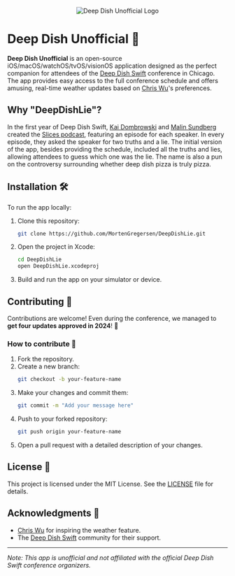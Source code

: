 <p align="center">
<img src="https://raw.githubusercontent.com/MortenGregersen/DeepDishLie/refs/heads/main/DeepDishApp/Assets.xcassets/AppIcon.appiconset/mac256.png" alt="Deep Dish Unofficial Logo" />
</p>

# Deep Dish Unofficial 🍕

**Deep Dish Unofficial** is an open-source iOS/macOS/watchOS/tvOS/visionOS application designed as the perfect companion for attendees of the [Deep Dish Swift](https://deepdishswift.com/) conference in Chicago. The app provides easy access to the full conference schedule and offers amusing, real-time weather updates based on [Chris Wu](https://chriswu.com)'s preferences.

## Why "DeepDishLie"?

In the first year of Deep Dish Swift, [Kai Dombrowski](https://kaidombrowski.com) and [Malin Sundberg](https://malinsundberg.com) created the [Slices podcast](https://podcasts.apple.com/us/podcast/slices-the-deep-dish-swift-podcast/id1670026071), featuring an episode for each speaker. In every episode, they asked the speaker for two truths and a lie. The initial version of the app, besides providing the schedule, included all the truths and lies, allowing attendees to guess which one was the lie. The name is also a pun on the controversy surrounding whether deep dish pizza is truly pizza.

## Installation 🛠️

To run the app locally:

1. Clone this repository:
   ```bash
   git clone https://github.com/MortenGregersen/DeepDishLie.git
   ```
2. Open the project in Xcode:
   ```bash
   cd DeepDishLie
   open DeepDishLie.xcodeproj
   ```
3. Build and run the app on your simulator or device.

## Contributing 🥰

Contributions are welcome! Even during the conference, we managed to **get four updates approved in 2024**! 🚀

### How to contribute 🤝

1. Fork the repository.
2. Create a new branch:
   ```bash
   git checkout -b your-feature-name
   ```
3. Make your changes and commit them:
   ```bash
   git commit -m "Add your message here"
   ```
4. Push to your forked repository:
   ```bash
   git push origin your-feature-name
   ```
5. Open a pull request with a detailed description of your changes.

## License 🔏

This project is licensed under the MIT License. See the [LICENSE](LICENSE) file for details.

## Acknowledgments 🙏

- [Chris Wu](https://chriswu.com) for inspiring the weather feature.
- The [Deep Dish Swift](https://deepdishswift.com/) community for their support.

---

*Note: This app is unofficial and not affiliated with the official Deep Dish Swift conference organizers.*
